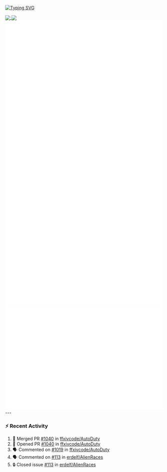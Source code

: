 [![Typing SVG](https://readme-typing-svg.demolab.com?font=Fira+Code&duration=1000&pause=1000&multiline=true&repeat=false&width=435&lines=Simon+Latusek+%7C+Gameplay+Engineer)](https://git.io/typing-svg)

<a href="https://github.com/anuraghazra/github-readme-stats">
  <img height=200 align="center" src="https://github-readme-stats.vercel.app/api?username=erdelf&theme=radical" />
</a>
<a href="https://github.com/anuraghazra/convoychat">
  <img height=200 align="center" src="https://streak-stats.demolab.com?user=erdelf&theme=radical&mode=weekly" />
</a>

<picture>
  <img src="/github-metrics.svg" alt="Metrics">
</picture>

<picture>
  <img src="/github-metrics-achievements.svg" alt="Achievements">
</picture>
---

### :zap: Recent Activity
<!--START_SECTION:activity-->
1. 🎉 Merged PR [#1040](https://github.com/ffxivcode/AutoDuty/pull/1040) in [ffxivcode/AutoDuty](https://github.com/ffxivcode/AutoDuty)
2. 💪 Opened PR [#1040](https://github.com/ffxivcode/AutoDuty/pull/1040) in [ffxivcode/AutoDuty](https://github.com/ffxivcode/AutoDuty)
3. 🗣 Commented on [#1019](https://github.com/ffxivcode/AutoDuty/issues/1019#issuecomment-3063634314) in [ffxivcode/AutoDuty](https://github.com/ffxivcode/AutoDuty)
4. 🗣 Commented on [#113](https://github.com/erdelf/AlienRaces/issues/113#issuecomment-3063632136) in [erdelf/AlienRaces](https://github.com/erdelf/AlienRaces)
5. 🔒 Closed issue [#113](https://github.com/erdelf/AlienRaces/issues/113) in [erdelf/AlienRaces](https://github.com/erdelf/AlienRaces)
<!--END_SECTION:activity-->

<!--
**erdelf/erdelf** is a ✨ _special_ ✨ repository because its `README.md` (this file) appears on your GitHub profile.

Here are some ideas to get you started:

- 🔭 I’m currently working on ...
- 🌱 I’m currently learning ...
- 👯 I’m looking to collaborate on ...
- 🤔 I’m looking for help with ...
- 💬 Ask me about ...
- 📫 How to reach me: ...
- 😄 Pronouns: ...
- ⚡ Fun fact: ...
-->

